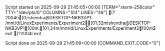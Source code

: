 Script started on 2025-09-29 21:45:05+00:00 [TERM="xterm-256color" TTY="/dev/pts/0" COLUMNS="104" LINES="49"]
[?2004h]0;ishendra@DESKTOP-NKB3VP1: /mnt/d/LinuxExperiments/Experiment2[01;32mishendra@DESKTOP-NKB3VP1[00m:[01;34m/mnt/d/LinuxExperiments/Experiment2[00m$ exit
[?2004lexit

Script done on 2025-09-29 21:45:09+00:00 [COMMAND_EXIT_CODE="0"]
